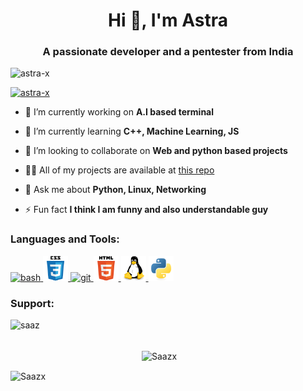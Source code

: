 <h1 align="center">Hi 👋, I'm Astra</h1>
<h3 align="center">A passionate developer and a pentester from India</h3>

<p align="left"> <img src="https://komarev.com/ghpvc/?username=astra-x&label=Profile%20views&color=0e75b6&style=flat" alt="astra-x" /> </p>

<p align="left"> <a href="https://github.com/ryo-ma/github-profile-trophy"><img src="https://github-profile-trophy.vercel.app/?username=astra-x" alt="astra-x" /></a> </p>

- 🔭 I’m currently working on **A.I based terminal**

- 🌱 I’m currently learning **C++, Machine Learning, JS**

- 👯 I’m looking to collaborate on **Web and python based projects**

- 👨‍💻 All of my projects are available at [this repo](https://github.com/astra-x?tab=repositories)

- 💬 Ask me about **Python, Linux, Networking**

- ⚡ Fun fact **I think I am funny and also understandable guy**


<h3 align="left">Languages and Tools:</h3>
<p align="left"> <a href="https://www.gnu.org/software/bash/" target="_blank" rel="noreferrer"> <img src="https://www.vectorlogo.zone/logos/gnu_bash/gnu_bash-icon.svg" alt="bash" width="40" height="40"/> </a> <a href="https://www.w3schools.com/css/" target="_blank" rel="noreferrer"> <img src="https://raw.githubusercontent.com/devicons/devicon/master/icons/css3/css3-original-wordmark.svg" alt="css3" width="40" height="40"/> </a> <a href="https://git-scm.com/" target="_blank" rel="noreferrer"> <img src="https://www.vectorlogo.zone/logos/git-scm/git-scm-icon.svg" alt="git" width="40" height="40"/> </a> <a href="https://www.w3.org/html/" target="_blank" rel="noreferrer"> <img src="https://raw.githubusercontent.com/devicons/devicon/master/icons/html5/html5-original-wordmark.svg" alt="html5" width="40" height="40"/> </a> <a href="https://www.linux.org/" target="_blank" rel="noreferrer"> <img src="https://raw.githubusercontent.com/devicons/devicon/master/icons/linux/linux-original.svg" alt="linux" width="40" height="40"/> </a> <a href="https://www.python.org" target="_blank" rel="noreferrer"> <img src="https://raw.githubusercontent.com/devicons/devicon/master/icons/python/python-original.svg" alt="python" width="40" height="40"/> </a> </p>

<h3 align="left">Support:</h3>
<p><a href="https://www.buymeacoffee.com/saaz"> <img align="left" src="https://cdn.buymeacoffee.com/buttons/v2/default-yellow.png" height="50" width="210" alt="saaz" /></a></p><br><br>

<p><img align="center" src="https://github-readme-stats.vercel.app/api/top-langs?username=astra-x&show_icons=true&locale=en&layout=compact" alt="Saazx" /></p>

<p><img align="center" src="https://github-readme-streak-stats.herokuapp.com/?user=astra-x&" alt="Saazx" /></p>
